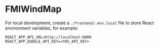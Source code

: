 # FMIWindMap

For local development, create a `./frontend/.env.local` file to store React environment variables, for example:
```
REACT_APP_API_URL=http://localhost:8000
REACT_APP_GOOGLE_API_KEY=<YOU_API_KEY>
```
